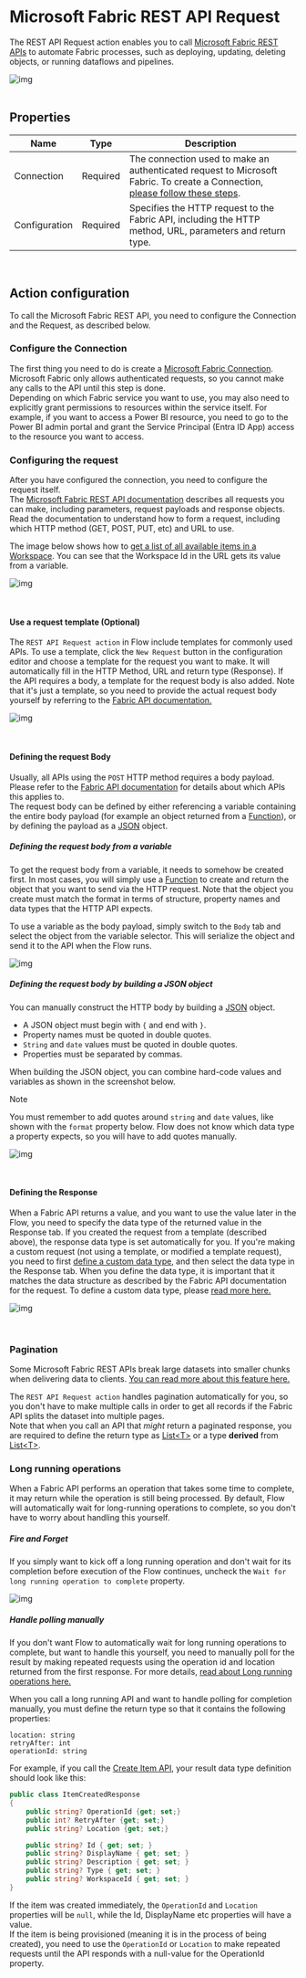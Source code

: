 # Microsoft Fabric REST API Request

The REST API Request action enables you to call [Microsoft Fabric REST APIs](https://learn.microsoft.com/en-us/rest/api/fabric/articles/using-fabric-apis) to automate Fabric processes, such as deploying, updating, deleting objects, or running dataflows and pipelines.  

![img](/images/flow/microsoft-fabric-rest-api-request-action.png)  
<br/>

## Properties

| Name                  | Type      | Description        |
|-----------------------|-----------|--------------------|
| Connection            | Required  | The connection used to make an authenticated request to Microsoft Fabric. To create a Connection, [please follow these steps](./microsoft-fabric-connection.md).|
| Configuration         | Required  | Specifies the HTTP request to the Fabric API, including the HTTP method, URL, parameters and return type.  |  

<br/>

## Action configuration

To call the Microsoft Fabric REST API, you need to configure the Connection and the Request, as described below.

### Configure the Connection

The first thing you need to do is create a [Microsoft Fabric Connection](./microsoft-fabric-connection.md). Microsoft Fabric only allows authenticated requests, so you cannot make any calls to the API until this step is done.   
Depending on which Fabric service you want to use, you may also need to explicitly grant permissions to resources within the service itself. For example, if you want to access a Power BI resource, you need to go to the Power BI admin portal and grant the Service Principal (Entra ID App) access to the resource you want to access.

### Configuring the request

After you have configured the connection, you need to configure the request itself.  
The [Microsoft Fabric REST API documentation](https://learn.microsoft.com/en-us/rest/api/fabric/articles/using-fabric-apis) describes all requests you can make, including parameters, request payloads and response objects. Read the documentation to understand how to form a request, including which HTTP method (GET, POST, PUT, etc) and URL to use.

The image below shows how to [get a list of all available items in a Workspace](https://learn.microsoft.com/en-us/rest/api/fabric/core/items/list-items?tabs=HTTP). You can see that the Workspace Id in the URL gets its value from a variable.  

![img](/images/flow/microsoft-fabric-rest-api-request-example1.png)

<br/>

#### Use a request template (Optional)
The `REST API Request action` in Flow include templates for commonly used APIs. To use a template, click the `New Request` button in the configuration editor and choose a template for the request you want to make. It will automatically fill in the HTTP Method, URL and return type (Response). If the API requires a body, a template for the request body is also added. Note that it's just a template, so you need to provide the actual request body yourself by referring to the [Fabric API documentation.](https://learn.microsoft.com/en-us/rest/api/fabric/articles/using-fabric-apis)

![img](/images/flow/microsoft-fabric-rest-api-request-template.png)  

<br/>

#### Defining the request Body
Usually, all APIs using the `POST` HTTP method requires a body payload. Please refer to the [Fabric API documentation](https://learn.microsoft.com/en-us/rest/api/fabric/articles/) for details about which APIs this applies to.  
The request body can be defined by either referencing a variable containing the entire body payload (for example an object returned from a [Function](../built-in/function.md)), or by defining the payload as a [JSON](https://en.wikipedia.org/wiki/JSON) object.

##### Defining the request body from a variable

To get the request body from a variable, it needs to somehow be created first. In most cases, you will simply use a [Function](../built-in/function.md) to create and return the object that you want to send via the HTTP request. Note that the object you create must match the format in terms of structure, property names and data types that the HTTP API expects.  

To use a variable as the body payload, simply switch to the `Body` tab and select the object from the variable selector. This will serialize the object and send it to the API when the Flow runs.  

![img](/images/flow/microsoft-fabric-rest-api-object-body.png)


##### Defining the request body by building a JSON object

You can manually construct the HTTP body by building a [JSON](https://en.wikipedia.org/wiki/JSON) object. 
- A JSON object must begin with `{` and end with `}`.  
- Property names must be quoted in double quotes.
- `String` and `date` values must be quoted in double quotes.
- Properties must be separated by commas.

When building the JSON object, you can combine hard-code values and variables as shown in the screenshot below.

> [!NOTE]
> You must remember to add quotes around `string` and `date` values, like shown with the `format` property below. Flow does not know which data type a property expects, so you will have to add quotes manually.

![img](/images/flow/microsoft-fabric-rest-api-json-body.png)

<br/>

#### Defining the Response  
When a Fabric API returns a value, and you want to use the value later in the Flow, you need to specify the data type of the returned value in the Response tab. If you created the request from a template (described above), the response data type is set automatically for you. If you're making a custom request (not using a template, or modified a template request), you need to first [define a custom data type](../../flows/defining-custom-types.md), and then select the data type in the Response tab. When you define the data type, it is important that it matches the data structure as described by the Fabric API documentation for the request. To define a custom data type, please [read more here.](../../flows/defining-custom-types.md)  

![img](/images/flow/microsoft-fabric-rest-api-request-response.png)  

<br/>

### Pagination  
Some Microsoft Fabric REST APIs break large datasets into smaller chunks when delivering data to clients. [You can read more about this feature here.](https://learn.microsoft.com/en-us/rest/api/fabric/articles/pagination)  

The `REST API Request action` handles pagination automatically for you, so you don't have to make multiple calls in order to get all records if the Fabric API splits the dataset into multiple pages.  
Note that when you call an API that _might_ return a paginated response, you are required to define the return type as [List&lt;T&gt;](https://learn.microsoft.com/en-us/dotnet/api/system.collections.generic.list-1) or a type **derived** from [List&lt;T&gt;](https://learn.microsoft.com/en-us/dotnet/api/system.collections.generic.list-1).

### Long running operations
When a Fabric API performs an operation that takes some time to complete, it may return while the operation is still being processed. By default, Flow will automatically wait for long-running operations to complete, so you don't have to worry about handling this yourself.   

##### Fire and Forget

If you simply want to kick off a long running operation and don't wait for its completion before execution of the Flow continues, uncheck the `Wait for long running operation to complete` property.  

![img](/images/flow/microsoft-fabric-rest-api-request-wait.png)

##### Handle polling manually
If you don't want Flow to automatically wait for long running operations to complete, but want to handle this yourself, you need to manually poll for the result by making repeated requests using the operation id and location returned from the first response. For more details, [read about Long running operations here.](https://learn.microsoft.com/en-us/rest/api/fabric/articles/long-running-operation)  

When you call a long running API and want to handle polling for completion manually, you must define the return type so that it contains the following properties:
```
location: string
retryAfter: int
operationId: string
```

For example, if you call the [Create Item API](https://learn.microsoft.com/en-us/rest/api/fabric/core/items/create-item?tabs=HTTP), your result data type definition should look like this:  

```csharp
public class ItemCreatedResponse
{
    public string? OperationId {get; set;}
    public int? RetryAfter {get; set;}
    public string? Location {get; set;}

    public string? Id { get; set; }
    public string? DisplayName { get; set; }
    public string? Description { get; set; }
    public string? Type { get; set; }
    public string? WorkspaceId { get; set; }
}
```

If the item was created immediately, the `OperationId` and `Location` properties will be `null`, while the Id, DisplayName etc properties will have a value.  
If the item is being provisioned (meaning it is in the process of being created), you need to use the `OperationId` or `Location` to make repeated requests until the API responds with a null-value for the OperationId property.